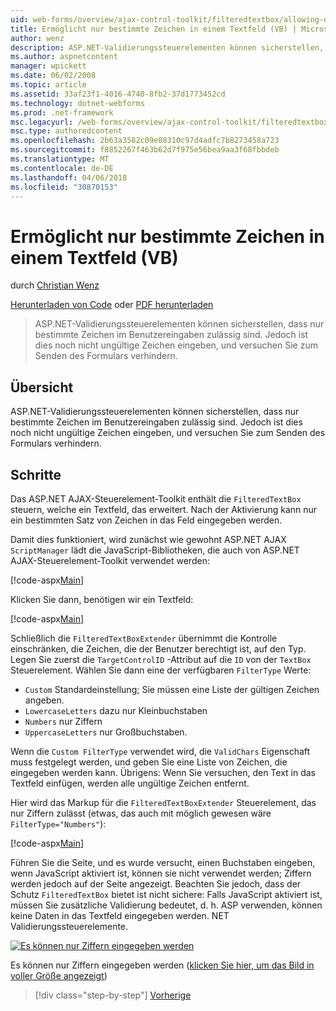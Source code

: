 ```yaml
---
uid: web-forms/overview/ajax-control-toolkit/filteredtextbox/allowing-only-certain-characters-in-a-text-box-vb
title: Ermöglicht nur bestimmte Zeichen in einem Textfeld (VB) | Microsoft Docs
author: wenz
description: ASP.NET-Validierungssteuerelementen können sicherstellen, dass nur bestimmte Zeichen im Benutzereingaben zulässig sind. Jedoch ist dies immer noch nicht eingeben ungültige verhindern...
ms.author: aspnetcontent
manager: wpickett
ms.date: 06/02/2008
ms.topic: article
ms.assetid: 33af23f1-4016-4740-8fb2-37d1773452cd
ms.technology: dotnet-webforms
ms.prod: .net-framework
msc.legacyurl: /web-forms/overview/ajax-control-toolkit/filteredtextbox/allowing-only-certain-characters-in-a-text-box-vb
msc.type: authoredcontent
ms.openlocfilehash: 2b63a3582c09e08310c97d4adfc7b8273458a723
ms.sourcegitcommit: f8852267f463b62d7f975e56bea9aa3f68fbbdeb
ms.translationtype: MT
ms.contentlocale: de-DE
ms.lasthandoff: 04/06/2018
ms.locfileid: "30870153"
---
```

<a name="allowing-only-certain-characters-in-a-text-box-vb"></a>Ermöglicht nur bestimmte Zeichen in einem Textfeld (VB)
====================
durch [Christian Wenz](https://github.com/wenz)

[Herunterladen von Code](http://download.microsoft.com/download/4/c/2/4c2def7a-0d23-4055-91f9-1f18504167d7/FilteredTextBox0.vb.zip) oder [PDF herunterladen](http://download.microsoft.com/download/b/6/a/b6ae89ee-df69-4c87-9bfb-ad1eb2b23373/filteredtextbox0VB.pdf)

> ASP.NET-Validierungssteuerelementen können sicherstellen, dass nur bestimmte Zeichen im Benutzereingaben zulässig sind. Jedoch ist dies noch nicht ungültige Zeichen eingeben, und versuchen Sie zum Senden des Formulars verhindern.


## <a name="overview"></a>Übersicht

ASP.NET-Validierungssteuerelementen können sicherstellen, dass nur bestimmte Zeichen im Benutzereingaben zulässig sind. Jedoch ist dies noch nicht ungültige Zeichen eingeben, und versuchen Sie zum Senden des Formulars verhindern.

## <a name="steps"></a>Schritte

Das ASP.NET AJAX-Steuerelement-Toolkit enthält die `FilteredTextBox` steuern, welche ein Textfeld, das erweitert. Nach der Aktivierung kann nur ein bestimmten Satz von Zeichen in das Feld eingegeben werden.

Damit dies funktioniert, wird zunächst wie gewohnt ASP.NET AJAX `ScriptManager` lädt die JavaScript-Bibliotheken, die auch von ASP.NET AJAX-Steuerelement-Toolkit verwendet werden:

[!code-aspx[Main](allowing-only-certain-characters-in-a-text-box-vb/samples/sample1.aspx)]

Klicken Sie dann, benötigen wir ein Textfeld:

[!code-aspx[Main](allowing-only-certain-characters-in-a-text-box-vb/samples/sample2.aspx)]

Schließlich die `FilteredTextBoxExtender` übernimmt die Kontrolle einschränken, die Zeichen, die der Benutzer berechtigt ist, auf den Typ. Legen Sie zuerst die `TargetControlID` -Attribut auf die `ID` von der `TextBox` Steuerelement. Wählen Sie dann eine der verfügbaren `FilterType` Werte:

- `Custom` Standardeinstellung; Sie müssen eine Liste der gültigen Zeichen angeben.
- `LowercaseLetters` dazu nur Kleinbuchstaben
- `Numbers` nur Ziffern
- `UppercaseLetters` nur Großbuchstaben.

Wenn die `Custom FilterType` verwendet wird, die `ValidChars` Eigenschaft muss festgelegt werden, und geben Sie eine Liste von Zeichen, die eingegeben werden kann. Übrigens: Wenn Sie versuchen, den Text in das Textfeld einfügen, werden alle ungültige Zeichen entfernt.

Hier wird das Markup für die `FilteredTextBoxExtender` Steuerelement, das nur Ziffern zulässt (etwas, das auch mit möglich gewesen wäre `FilterType="Numbers"`):

[!code-aspx[Main](allowing-only-certain-characters-in-a-text-box-vb/samples/sample3.aspx)]

Führen Sie die Seite, und es wurde versucht, einen Buchstaben eingeben, wenn JavaScript aktiviert ist, können sie nicht verwendet werden; Ziffern werden jedoch auf der Seite angezeigt. Beachten Sie jedoch, dass der Schutz `FilteredTextBox` bietet ist nicht sichere: Falls JavaScript aktiviert ist, müssen Sie zusätzliche Validierung bedeutet, d. h. ASP verwenden, können keine Daten in das Textfeld eingegeben werden. NET Validierungssteuerelemente.


[![Es können nur Ziffern eingegeben werden](allowing-only-certain-characters-in-a-text-box-vb/_static/image2.png)](allowing-only-certain-characters-in-a-text-box-vb/_static/image1.png)

Es können nur Ziffern eingegeben werden ([klicken Sie hier, um das Bild in voller Größe angezeigt](allowing-only-certain-characters-in-a-text-box-vb/_static/image3.png))

> [!div class="step-by-step"]
> [Vorherige](allowing-only-certain-characters-in-a-text-box-cs.md)
